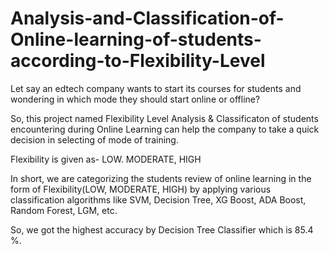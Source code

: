 # Analysis-and-Classification-of-Online-learning-of-students-according-to-Flexibility-Level

Let say an edtech company wants to start its courses for students and wondering in which mode they should start online or offline?

So, this project named Flexibility Level Analysis & Classificaton of students encountering during Online Learning can help the company to take a quick decision in selecting of mode of training.

Flexibility is given as- LOW. MODERATE, HIGH
     
In short, we are categorizing the students review of online learning in the form of Flexibility(LOW, MODERATE, HIGH) by applying various classification algorithms like SVM, Decision Tree, XG Boost, ADA Boost, Random Forest, LGM, etc.

So, we got the highest accuracy by Decision Tree Classifier which is 85.4 %.

